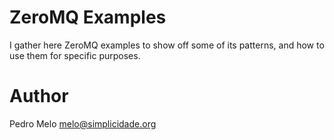 # ZeroMQ Examples #

I gather here ZeroMQ examples to show off some of its patterns, and how
to use them for specific purposes.


# Author #

Pedro Melo [melo@simplicidade.org](mailto:melo@simplicidade.org)
